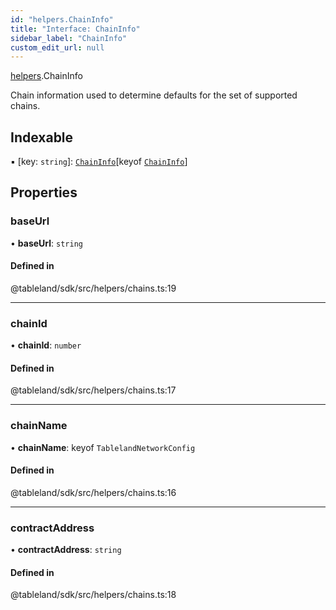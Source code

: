 ```yaml
---
id: "helpers.ChainInfo"
title: "Interface: ChainInfo"
sidebar_label: "ChainInfo"
custom_edit_url: null
---
```


[helpers](../namespaces/helpers.md).ChainInfo

Chain information used to determine defaults for the set of supported chains.

## Indexable

▪ [key: `string`]: [`ChainInfo`](helpers.ChainInfo.md)[keyof [`ChainInfo`](helpers.ChainInfo.md)]

## Properties

### baseUrl

• **baseUrl**: `string`

#### Defined in

@tableland/sdk/src/helpers/chains.ts:19

___

### chainId

• **chainId**: `number`

#### Defined in

@tableland/sdk/src/helpers/chains.ts:17

___

### chainName

• **chainName**: keyof `TablelandNetworkConfig`

#### Defined in

@tableland/sdk/src/helpers/chains.ts:16

___

### contractAddress

• **contractAddress**: `string`

#### Defined in

@tableland/sdk/src/helpers/chains.ts:18
